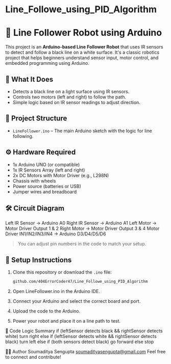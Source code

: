 # Line_Followe_using_PID_Algorithm
# 🤖 Line Follower Robot using Arduino

This project is an **Arduino-based Line Follower Robot** that uses IR sensors to detect and follow a black line on a white surface. It's a classic robotics project that helps beginners understand sensor input, motor control, and embedded programming using Arduino.

## 🧠 What It Does

- Detects a black line on a light surface using IR sensors.
- Controls two motors (left and right) to follow the path.
- Simple logic based on IR sensor readings to adjust direction.

## 📂 Project Structure

- `LineFollower.ino` – The main Arduino sketch with the logic for line following.

## ⚙️ Hardware Required

- 1x Arduino UNO (or compatible)
- 1x IR Sensors Array (left and right)
- 2x DC Motors with Motor Driver (e.g., L298N)
- Chassis with wheels
- Power source (batteries or USB)
- Jumper wires and breadboard 

## 🛠️ Circuit Diagram
Left IR Sensor -> Arduino A0
Right IR Sensor -> Arduino A1
Left Motor -> Motor Driver Output 1 & 2
Right Motor -> Motor Driver Output 3 & 4
Motor Driver IN1/IN2/IN3/IN4 -> Arduino D3/D4/D5/D6

> You can adjust pin numbers in the code to match your setup.

## 🔌 Setup Instructions

1. Clone this repository or download the `.ino` file:
   ```bash
   github.com/404ErrorCoder47/Line_Followe_using_PID_Algorithm
2. Open LineFollower.ino in the Arduino IDE.

3. Connect your Arduino and select the correct board and port.

4. Upload the code to the Arduino.

5. Power your robot and place it on a line path to test.

🧠 Code Logic Summary
if (leftSensor detects black && rightSensor detects white)
    turn right
else if (leftSensor detects white && rightSensor detects black)
    turn left
else if (both sensors detect black)
    go forward
else
    stop

🧑‍💻 Author
Soumaditya Sengupta
soumadityasengupta@gmail.com
Feel free to connect and contribute!




